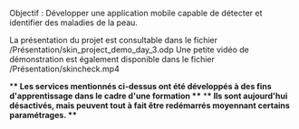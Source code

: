 Objectif : Développer une application mobile capable de détecter et identifier des maladies de la peau.

La présentation du projet est consultable dans le fichier /Présentation/skin_project_demo_day_3.odp
Une petite vidéo de démonstration est également disponible dans le fichier /Présentation/skincheck.mp4

\***\* Les services mentionnés ci-dessus ont été développés à des fins d'apprentissage dans le cadre d'une formation \*\*** \***\* Ils sont aujourd'hui désactivés, mais peuvent tout à fait être redémarrés moyennant certains paramétrages. \*\***

